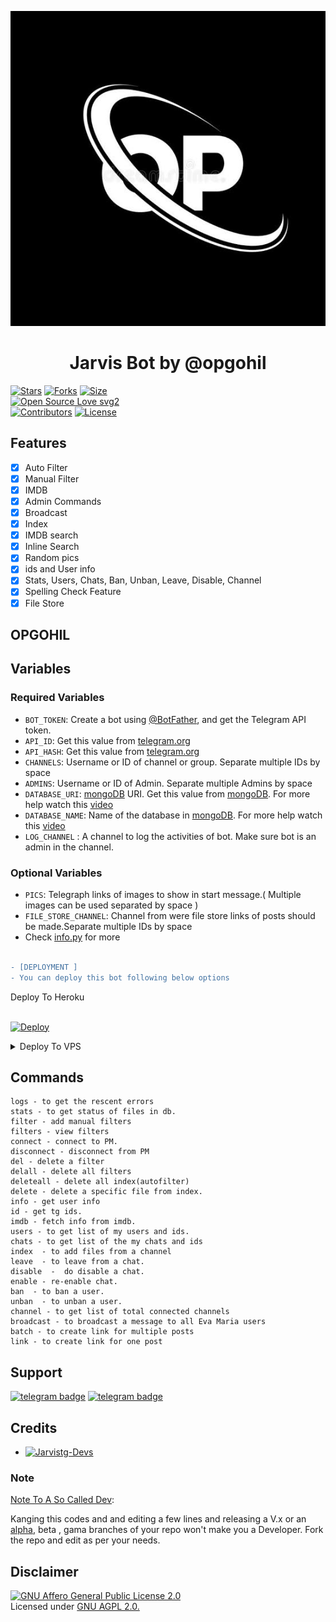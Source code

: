 <p align="center">
  <img src="assets/logo.jpg" alt="Eva Maria Logo">
</p>
<h1 align="center">
  <b>Jarvis Bot by @opgohil</b>
</h1>


[![Stars](https://img.shields.io/github/stars/EvamariaTG/EvaMaria?style=flat-square&color=yellow)](https://github.com/servicebyoop/Jarvistg/stargazers)
[![Forks](https://img.shields.io/github/forks/EvamariaTG/EvaMaria?style=flat-square&color=orange)](https://github.com/servicebyoop/Jarvistg/fork)
[![Size](https://img.shields.io/github/repo-size/EvamariaTG/EvaMaria?style=flat-square&color=green)](https://github.com/servicebyoop/Jarvistg/)   
[![Open Source Love svg2](https://badges.frapsoft.com/os/v2/open-source.svg?v=103)](https://github.com/servicebyoop/Jarvistg)   
[![Contributors](https://img.shields.io/github/contributors/servicebyoop/Jarvistg?style=flat-square&color=green)](https://github.com/servicebyoop/Jarvistg/graphs/contributors)
[![License](https://img.shields.io/badge/License-AGPL-blue)](https://github.com/EvamariaTG/EvaMaria/blob/main/LICENSE)



## Features

- [x] Auto Filter
- [x] Manual Filter
- [x] IMDB
- [x] Admin Commands
- [x] Broadcast
- [x] Index
- [x] IMDB search
- [x] Inline Search
- [x] Random pics
- [x] ids and User info 
- [x] Stats, Users, Chats, Ban, Unban, Leave, Disable, Channel
- [x] Spelling Check Feature
- [x] File Store
## OPGOHIL
  
## Variables
### Required Variables
* `BOT_TOKEN`: Create a bot using [@BotFather](https://telegram.dog/BotFather), and get the Telegram API token.
* `API_ID`: Get this value from [telegram.org](https://my.telegram.org/apps)
* `API_HASH`: Get this value from [telegram.org](https://my.telegram.org/apps)
* `CHANNELS`: Username or ID of channel or group. Separate multiple IDs by space
* `ADMINS`: Username or ID of Admin. Separate multiple Admins by space
* `DATABASE_URI`: [mongoDB](https://www.mongodb.com) URI. Get this value from [mongoDB](https://www.mongodb.com). For more help watch this [video](https://youtu.be/1G1XwEOnxxo)
* `DATABASE_NAME`: Name of the database in [mongoDB](https://www.mongodb.com). For more help watch this [video](https://youtu.be/1G1XwEOnxxo)
* `LOG_CHANNEL` : A channel to log the activities of bot. Make sure bot is an admin in the channel.
### Optional Variables
* `PICS`: Telegraph links of images to show in start message.( Multiple images can be used separated by space )
* `FILE_STORE_CHANNEL`: Channel from were file store links of posts should be made.Separate multiple IDs by space
* Check [info.py](https://github.com/servicebyoop/Jarvistg/blob/master/info.py) for more

```diff 

- [DEPLOYMENT ]
- You can deploy this bot following below options

```
<summary>Deploy To Heroku</summary>
<p>
<br>
<a href="https://dashboard.heroku.com/new?button-url=https://github.com/&template=https://github.com/servicebyoop/Jarvistg">
  <img src="https://www.herokucdn.com/deploy/button.svg" alt="Deploy">
</a>
</p>
</details>

<details><summary>Deploy To VPS</summary>
<p>
<pre>
git clone https://github.com/servicebyoop/Jarvistg
# Install Packages
pip3 install -U -r requirements.txt
Edit info.py with variables as given below then run bot
python3 bot.py
</pre>
</p>
</details>


## Commands
```
logs - to get the rescent errors
stats - to get status of files in db.
filter - add manual filters
filters - view filters
connect - connect to PM.
disconnect - disconnect from PM
del - delete a filter
delall - delete all filters
deleteall - delete all index(autofilter)
delete - delete a specific file from index.
info - get user info
id - get tg ids.
imdb - fetch info from imdb.
users - to get list of my users and ids.
chats - to get list of the my chats and ids 
index  - to add files from a channel
leave  - to leave from a chat.
disable  -  do disable a chat.
enable - re-enable chat.
ban  - to ban a user.
unban  - to unban a user.
channel - to get list of total connected channels
broadcast - to broadcast a message to all Eva Maria users
batch - to create link for multiple posts
link - to create link for one post
```
## Support
[![telegram badge](https://img.shields.io/badge/Telegram-Group-30302f?style=flat&logo=telegram)](https://telegram.dog/opgohil)
[![telegram badge](https://img.shields.io/badge/Telegram-Channel-30302f?style=flat&logo=telegram)](https://telegram.dog/opgohil)

## Credits 
* [![Jarvistg-Devs](https://img.shields.io/static/v1?label=EvaMaria&message=devs&color=critical)](https://telegram.dog/opgohil)


### Note

[Note To A So Called Dev](https://telegram.dog/opgohil): 

Kanging this codes and and editing a few lines and releasing a V.x  or an [alpha](https://telegram.dog/subin_works/204), beta , gama branches of your repo won't make you a Developer.
Fork the repo and edit as per your needs.

## Disclaimer
[![GNU Affero General Public License 2.0](https://www.gnu.org/graphics/agplv3-155x51.png)](https://www.gnu.org/licenses/agpl-3.0.en.html#header)    
Licensed under [GNU AGPL 2.0.](https://github.com/servicebyoop/Jarvistg/blob/master/LICENSE)


